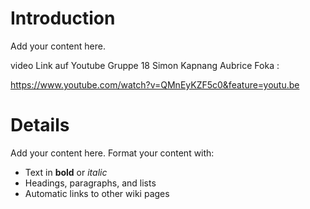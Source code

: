 # Introduction #

Add your content here.

video Link auf Youtube Gruppe 18  Simon Kapnang Aubrice Foka :

https://www.youtube.com/watch?v=QMnEyKZF5c0&feature=youtu.be




# Details #

Add your content here.  Format your content with:
  * Text in **bold** or _italic_
  * Headings, paragraphs, and lists
  * Automatic links to other wiki pages